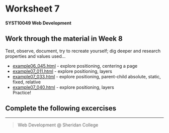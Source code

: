 # Worksheet 7
#### SYST10049 Web Development

## Work through the material in Week 8

Test, observe, document, try to recreate yourself; dig deeper and research properties and values used...
   * [example06_045.html](example06_045.html) - explore positioning, centering a page
   * [example07_011.html](example07_011.html) - explore positioning, layers
   * [example07_033.html](example07_033.html) - explore positioning, parent-child absolute, static, fixed, relative 
   * [example07_040.html](example07_040.html) - explore positioning, layers   
Practice!

## Complete the following excercises





---

> Web Development @ Sheridan College

